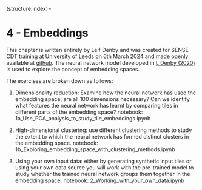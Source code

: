 (structure:index)=
# 4 - Embeddings

This chapter is written entirely by Leif Denby and was created for SENSE CDT training at University of Leeds on 6th March 2024 and made openly available at [github](https://github.com/leifdenby/SENSE_convml_tt). The neural network model developed in [L Denby (2020)](https://agupubs.onlinelibrary.wiley.com/doi/10.1029/2019GL085190) is used to explore the concept of embedding spaces. 

The exercises are broken down as follows:

1. Dimensionality reduction: Examine how the neural network has used the embedding space; are all 100 dimensions necessary? Can we identify what features the neural network has learnt by comparing tiles in different parts of the embedding space? notebook: 1a_Use_PCA_analysis_to_study_tile_embeddings.ipynb

2. High-dimensional clustering: use different clustering methods to study the extent to which the neural network has formed distinct clusters in the embedding space. notebook: 1b_Exploring_embedding_space_with_clustering_methods.ipynb

3. Using your own input data: either by generating synthetic input tiles or using your own data source you will work with the pre-trained model to study whether the trained neural network groups them together in the embedding space. notebook: 2_Working_with_your_own_data.ipynb


```{tableofcontents}
```